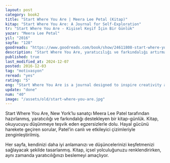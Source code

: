 ```yaml
---
layout: post
category: book2
title: "Start Where You Are | Meera Lee Petal (Kitap)"
kitap: "Start Where You Are: A Journal for Self-Exploration"
tr: "Start Where You Are - Kişisel Keşif İçin Bir Günlük"
yazar: "Meera Lee Petal"
yil: "2016"
sayfa: "128"
goodreads: "https://www.goodreads.com/book/show/24611808-start-where-you-are"
description: "Start Where You Are, yaratıcılığı ve farkındalığı artırmayı amaçlayan, düşünce egzersizleri ve renkli çizimlerle zenginleştirilmiş bir günlük."
published: true
last_modified_at: 2024-12-07
posted: 2016-12-03
tag: "motivasyon"
reread: "yes"
rating: "5"
eng: "Start Where You Are is a journal designed to inspire creativity and mindfulness through thought-provoking exercises and vibrant illustrations."
update: "done"
num: "40"
image: "/assets/old/start-where-you-are.jpg"
---
```


Start Where You Are, New York’lu sanatçı Meera Lee Patel tarafından hazırlanmış, yaratıcılığı ve farkındalığı destekleyen bir kitap-günlük. Kitap, okuyucuyu düşünmeye teşvik eden egzersizlerle dolu. Hayal gücünü harekete geçiren sorular, Patel’in canlı ve etkileyici çizimleriyle zenginleştirilmiş.

Her sayfa, kendinizi daha iyi anlamanızı ve düşüncelerinizi keşfetmenizi sağlayacak şekilde tasarlanmış. Kitap, içsel yolculuğunuzu renklendirirken, aynı zamanda yaratıcılığınızı beslemeyi amaçlıyor.
